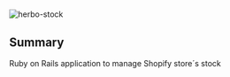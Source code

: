 #

![herbo-stock](https://user-images.githubusercontent.com/6224703/173447821-f66311a3-ecfc-4b40-8a6c-1b1866b24ef5.png)

## Summary

Ruby on Rails application to manage Shopify store´s stock
